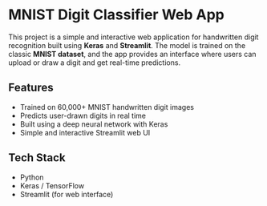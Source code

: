 # MNIST Digit Classifier Web App

This project is a simple and interactive web application for handwritten digit recognition built using **Keras** and **Streamlit**. The model is trained on the classic **MNIST dataset**, and the app provides an interface where users can upload or draw a digit and get real-time predictions.


##  Features

-  Trained on 60,000+ MNIST handwritten digit images  
-  Predicts user-drawn digits in real time  
-  Built using a deep neural network with Keras  
-  Simple and interactive Streamlit web UI  

##  Tech Stack

- Python
- Keras / TensorFlow
- Streamlit (for web interface)

